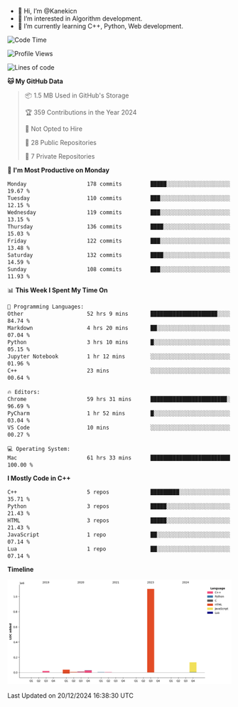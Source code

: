 - 👋 Hi, I’m @Kanekicn
- 👀 I’m interested in Algorithm development.
- 🌱 I’m currently learning C++, Python, Web development.

<!---
cotecsz/cotecsz is a ✨ special ✨ repository because its `README.md` (this file) appears on your GitHub profile.
You can click the Preview link to take a look at your changes.
--->

<!--START_SECTION:waka-->
![Code Time](http://img.shields.io/badge/Code%20Time-2%2C298%20hrs%2025%20mins-blue)

![Profile Views](http://img.shields.io/badge/Profile%20Views-0-blue)

![Lines of code](https://img.shields.io/badge/From%20Hello%20World%20I%27ve%20Written-1.3%20million%20lines%20of%20code-blue)

**🐱 My GitHub Data** 

> 📦 1.5 MB Used in GitHub's Storage 
 > 
> 🏆 359 Contributions in the Year 2024
 > 
> 🚫 Not Opted to Hire
 > 
> 📜 28 Public Repositories 
 > 
> 🔑 7 Private Repositories 
 > 
📅 **I'm Most Productive on Monday** 

```text
Monday                   178 commits         █████░░░░░░░░░░░░░░░░░░░░   19.67 % 
Tuesday                  110 commits         ███░░░░░░░░░░░░░░░░░░░░░░   12.15 % 
Wednesday                119 commits         ███░░░░░░░░░░░░░░░░░░░░░░   13.15 % 
Thursday                 136 commits         ████░░░░░░░░░░░░░░░░░░░░░   15.03 % 
Friday                   122 commits         ███░░░░░░░░░░░░░░░░░░░░░░   13.48 % 
Saturday                 132 commits         ████░░░░░░░░░░░░░░░░░░░░░   14.59 % 
Sunday                   108 commits         ███░░░░░░░░░░░░░░░░░░░░░░   11.93 % 
```


📊 **This Week I Spent My Time On** 

```text
💬 Programming Languages: 
Other                    52 hrs 9 mins       █████████████████████░░░░   84.74 % 
Markdown                 4 hrs 20 mins       ██░░░░░░░░░░░░░░░░░░░░░░░   07.04 % 
Python                   3 hrs 10 mins       █░░░░░░░░░░░░░░░░░░░░░░░░   05.15 % 
Jupyter Notebook         1 hr 12 mins        ░░░░░░░░░░░░░░░░░░░░░░░░░   01.96 % 
C++                      23 mins             ░░░░░░░░░░░░░░░░░░░░░░░░░   00.64 % 

🔥 Editors: 
Chrome                   59 hrs 31 mins      ████████████████████████░   96.69 % 
PyCharm                  1 hr 52 mins        █░░░░░░░░░░░░░░░░░░░░░░░░   03.04 % 
VS Code                  10 mins             ░░░░░░░░░░░░░░░░░░░░░░░░░   00.27 % 

💻 Operating System: 
Mac                      61 hrs 33 mins      █████████████████████████   100.00 % 
```

**I Mostly Code in C++** 

```text
C++                      5 repos             █████████░░░░░░░░░░░░░░░░   35.71 % 
Python                   3 repos             █████░░░░░░░░░░░░░░░░░░░░   21.43 % 
HTML                     3 repos             █████░░░░░░░░░░░░░░░░░░░░   21.43 % 
JavaScript               1 repo              ██░░░░░░░░░░░░░░░░░░░░░░░   07.14 % 
Lua                      1 repo              ██░░░░░░░░░░░░░░░░░░░░░░░   07.14 % 
```



**Timeline**

![Lines of Code chart](https://raw.githubusercontent.com/Kanekicn/Kanekicn/master/assets/bar_graph.png)


 Last Updated on 20/12/2024 16:38:30 UTC
<!--END_SECTION:waka-->
